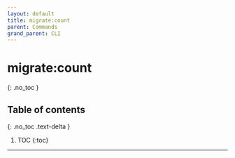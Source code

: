 ```yaml
---
layout: default
title: migrate:count
parent: Commands
grand_parent: CLI
---
```


# migrate:count
{: .no_toc }

## Table of contents
{: .no_toc .text-delta }

1. TOC
{:toc}
----

